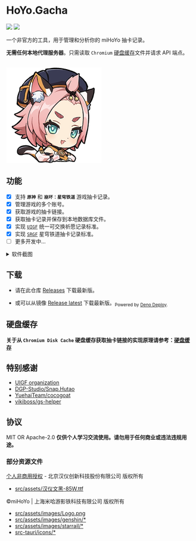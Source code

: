 # HoYo.Gacha

<p>
<a href="https://github.com/lgou2w/HoYo.Gacha/actions"><img src="https://img.shields.io/github/actions/workflow/status/lgou2w/HoYo.Gacha/build.yml?branch=main&logo=github&style=flat-square"/></a>
<a href="https://github.com/lgou2w/HoYo.Gacha/releases"><img src="https://img.shields.io/github/v/release/lgou2w/HoYo.Gacha?logo=github&style=flat-square&include_prereleases" /></a>
</p>

一个非官方的工具，用于管理和分析你的 miHoYo 抽卡记录。

**无需任何本地代理服务器**。只需读取 `Chromium` [硬盘缓存](DiskCache/README.md)文件并请求 API 端点。

<br />
<img src="src-tauri/icons/icon.png" style="width:256px;" />

## 功能

- [x] 支持 **`原神`** 和 **`崩坏：星穹铁道`** 游戏抽卡记录。
- [x] 管理游戏的多个账号。
- [x] 获取游戏的抽卡链接。
- [x] 获取抽卡记录并保存到本地数据库文件。
- [x] 实现 [`UIGF`](https://uigf.org/zh/standards/UIGF.html) 统一可交换祈愿记录标准。
- [x] 实现 [`SRGF`](https://uigf.org/zh/standards/SRGF.html) 星穹铁道抽卡记录标准。
- [ ] 更多开发中...

<details>
  <summary>软件截图</summary>
  <br />

  * 主页

  ![Home](Screenshots/home.jpg)

  * 原神 - Genshin Impact

  ![Gacha-Genshin-1](Screenshots/gacha-genshin-1.jpg)

  * 崩坏：星穹铁道 - Honkai: Star Rail

  ![Gacha-StarRail-1](Screenshots/gacha-starrail-1.jpg)

  ![Gacha-StarRail-2](Screenshots/gacha-starrail-2.jpg)

  ![Gacha-StarRail-3](Screenshots/gacha-starrail-3.jpg)
</details>

## 下载

* 请在此仓库 [Releases](https://github.com/lgou2w/HoYo.Gacha/releases) 下载最新版。

* 或可以从镜像 [Release latest](https://hoyo-gacha.lgou2w.com/release/download?id=latest) 下载最新版。<sub>Powered by [Deno Deploy](https://deno.com/deploy).</sub>

## 硬盘缓存

**关于从 `Chromium Disk Cache` 硬盘缓存获取抽卡链接的实现原理请参考：[硬盘缓存](DiskCache/README.md)**

## 特别感谢

* [UIGF organization](https://uigf.org)
* [DGP-Studio/Snap.Hutao](https://github.com/DGP-Studio/Snap.Hutao)
* [YuehaiTeam/cocogoat](https://github.com/YuehaiTeam/cocogoat)
* [vikiboss/gs-helper](https://github.com/vikiboss/gs-helper)

## 协议

MIT OR Apache-2.0 **仅供个人学习交流使用。请勿用于任何商业或违法违规用途。**

### 部分资源文件

[个人非商用授权](https://www.hanyi.com.cn/faq-doc-1) - 北京汉仪创新科技股份有限公司 版权所有

* [src/assets/汉仪文黑-85W.ttf](src/assets/%E6%B1%89%E4%BB%AA%E6%96%87%E9%BB%91-85W.ttf)

©miHoYo | 上海米哈游影铁科技有限公司 版权所有

* [src/assets/images/Logo.png](src/assets/images/Logo.png)
* [src/assets/images/genshin/*](src/assets/images/genshin)
* [src/assets/images/starrail/*](src/assets/images/starrail)
* [src-tauri/icons/*](src-tauri/icons/)
